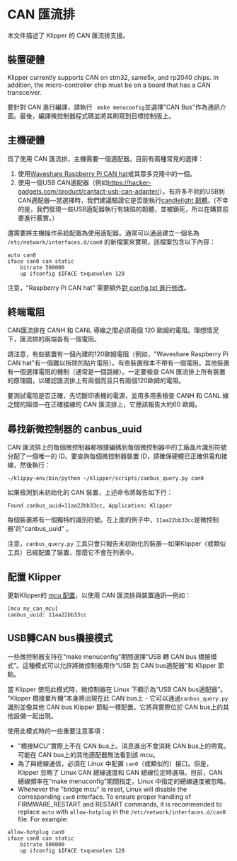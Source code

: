 # CAN 匯流排

本文件描述了 Klipper 的 CAN 匯流排支援。

## 裝置硬體

Klipper currently supports CAN on stm32, same5x, and rp2040 chips. In addition, the micro-controller chip must be on a board that has a CAN transceiver.

要針對 CAN 進行編譯，請執行 ` make menuconfig`並選擇"CAN Bus"作為通訊介面。最後，編譯微控制器程式碼並將其刷寫到目標控制版上。

## 主機硬體

爲了使用 CAN 匯流排，主機需要一個適配器。目前有兩種常見的選擇：

1. 使用[Waveshare Raspberry Pi CAN hat](https://www.waveshare.com/rs485-can-hat.htm)或其眾多克隆中的一個。
1. 使用一個USB CAN適配器（例如<https://hacker-gadgets.com/product/cantact-usb-can-adapter/>）。有許多不同的USB到CAN適配器—當選擇時，我們建議驗證它是否能執行[candlelight 韌體](https://github.com/candle-usb/candleLight_fw)。(不幸的是，我們發現一些USB適配器執行有缺陷的韌體，並被鎖死，所以在購買前要進行覈實。）

還需要將主機操作系統配置為使用適配器。通常可以通過建立一個名為 `/etc/network/interfaces.d/can0` 的新檔案來實現，該檔案包含以下內容：

```
auto can0
iface can0 can static
    bitrate 500000
    up ifconfig $IFACE txqueuelen 128
```

注意，"Raspberry Pi CAN hat" 需要額外[對 config.txt 進行修改](https://www.waveshare.com/wiki/RS485_CAN_HAT)。

## 終端電阻

CAN匯流排在 CANH 和 CANL 導線之間必須兩個 120 歐姆的電阻。理想情況下，匯流排的兩端各有一個電阻。

請注意，有些裝置有一個內建的120歐姆電阻（例如，"Waveshare Raspberry Pi CAN hat"有一個難以拆除的貼片電阻）。有些裝置根本不帶有一個電阻。其他裝置有一個選擇電阻的機制（通常是一個跳線）。一定要檢查 CAN 匯流排上所有裝置的原理圖，以確認匯流排上有兩個而且只有兩個120歐姆的電阻。

要測試電阻是否正確，先切斷印表機的電源，並用多用表檢查 CANH 和 CANL 線之間的阻值—在正確接線的 CAN 匯流排上，它應該報告大約60 歐姆。

## 尋找新微控制器的 canbus_uuid

CAN 匯流排上的每個微控制器都根據編碼到每個微控制器中的工廠晶片識別符號分配了一個唯一的 ID。要查詢每個微控制器裝置 ID，請確保硬體已正確供電和接線，然後執行：

```
~/klippy-env/bin/python ~/klipper/scripts/canbus_query.py can0
```

如果檢測到未初始化的 CAN 裝置，上述命令將報告如下行：

```
Found canbus_uuid=11aa22bb33cc, Application: Klipper
```

每個裝置將有一個獨特的識別符號。在上面的例子中，`11aa22bb33cc`是微控制器'的"canbus_uuid" 。

注意，`canbus_query.py` 工具只會只報告未初始化的裝置—如果Klipper（或類似工具）已經配置了裝置，那麼它不會在列表中。

## 配置 Klipper

更新Klipper的 [mcu 配置](Config_Reference.md#mcu)，以使用 CAN 匯流排與裝置通訊—例如：

```
[mcu my_can_mcu]
canbus_uuid: 11aa22bb33cc
```

## USB轉CAN bus橋接模式

一些微控制器支持在“make menuconfig”期間選擇“USB 轉 CAN bus 橋接模式”。這種模式可以允許將微控制器用作“USB 到 CAN bus適配器”和 Klipper 節點。

當 Klipper 使用此模式時，微控制器在 Linux 下顯示為“USB CAN bus適配器”。 “Klipper 橋接單片機”本身將出現在此 CAN bus上 - 它可以通過`canbus_query.py`識別並像其他 CAN bus Klipper 節點一樣配置。它將與實際位於 CAN bus上的其他設備一起出現。

使用此模式時的一些重要注意事項：

* "橋接MCU”實際上不在 CAN bus上。消息進出不會消耗 CAN bus上的帶寬。可能在 CAN bus上的其他適配器無法看到該 mcu。
* 為了與總線通信，必須在 Linux 中配置 `can0`（或類似的）接口。但是，Klipper 忽略了 Linux CAN 總線速度和 CAN 總線位定時選項。目前，CAN 總線頻率在“make menuconfig”期間指定，Linux 中指定的總線速度被忽略。
* Whenever the "bridge mcu" is reset, Linux will disable the corresponding `can0` interface. To ensure proper handling of FIRMWARE_RESTART and RESTART commands, it is recommended to replace `auto` with `allow-hotplug` in the `/etc/network/interfaces.d/can0` file. For example:

```
allow-hotplug can0
iface can0 can static
    bitrate 500000
    up ifconfig $IFACE txqueuelen 128
```
